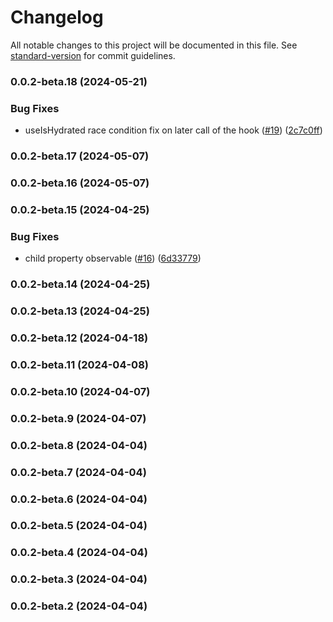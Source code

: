 # Changelog

All notable changes to this project will be documented in this file. See [standard-version](https://github.com/conventional-changelog/standard-version) for commit guidelines.

### 0.0.2-beta.18 (2024-05-21)


### Bug Fixes

* useIsHydrated race condition fix on later call of the hook ([#19](https://github.com/JuliusKoronciCH/dantian/issues/19)) ([2c7c0ff](https://github.com/JuliusKoronciCH/dantian/commit/2c7c0ffbe1ecdab03b912508ca4410fc65e1f242))

### 0.0.2-beta.17 (2024-05-07)

### 0.0.2-beta.16 (2024-05-07)

### 0.0.2-beta.15 (2024-04-25)

### Bug Fixes

- child property observable ([#16](https://github.com/JuliusKoronciCH/dantian/issues/16)) ([6d33779](https://github.com/JuliusKoronciCH/dantian/commit/6d33779d5dfe7d51cd7e2e75f0b3a20fe88bcf41))

### 0.0.2-beta.14 (2024-04-25)

### 0.0.2-beta.13 (2024-04-25)

### 0.0.2-beta.12 (2024-04-18)

### 0.0.2-beta.11 (2024-04-08)

### 0.0.2-beta.10 (2024-04-07)

### 0.0.2-beta.9 (2024-04-07)

### 0.0.2-beta.8 (2024-04-04)

### 0.0.2-beta.7 (2024-04-04)

### 0.0.2-beta.6 (2024-04-04)

### 0.0.2-beta.5 (2024-04-04)

### 0.0.2-beta.4 (2024-04-04)

### 0.0.2-beta.3 (2024-04-04)

### 0.0.2-beta.2 (2024-04-04)
